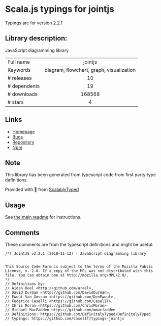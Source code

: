 
# Scala.js typings for jointjs

Typings are for version 2.2.1

## Library description:
JavaScript diagramming library

|                    |                 |
| ------------------ | :-------------: |
| Full name          | jointjs |
| Keywords           | diagram, flowchart, graph, visualization |
| # releases         | 10 |
| # dependents       | 19 |
| # downloads        | 168568 |
| # stars            | 4 |

## Links
- [Homepage](http://jointjs.com)
- [Bugs](https://github.com/clientIO/joint/issues)
- [Repository](https://github.com/clientIO/joint)
- [Npm](https://www.npmjs.com/package/jointjs)
    


## Note
This library has been generated from typescript code from first party type definitions.

Provided with :purple_heart: from [ScalablyTyped](https://github.com/oyvindberg/ScalablyTyped)

## Usage
See [the main readme](../../readme.md) for instructions.

## Comments

These comments are from the typescript definitions and might be useful:
```
/*! JointJS v2.2.1 (2018-11-12) - JavaScript diagramming library


This Source Code Form is subject to the terms of the Mozilla Public
License, v. 2.0. If a copy of the MPL was not distributed with this
file, You can obtain one at http://mozilla.org/MPL/2.0/.
*/
// Definitions by:
// Aidan Reel <http://github.com/areel>,
// David Durman <http://github.com/DavidDurman>,
// Ewout Van Gossum <https://github.com/DenEwout>,
// Federico Caselli <https://github.com/CaselIT>,
// Chris Moran <https://github.com/ChrisMoran>
// Michael MacFadden https://github.com/mmacfadden
// Definitions: https://github.com/DefinitelyTyped/DefinitelyTyped
// typings: https://github.com/CaselIT/typings-jointjs

```

